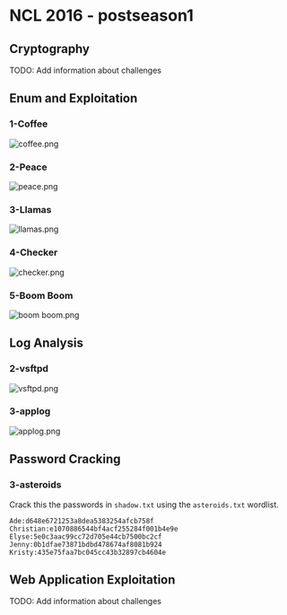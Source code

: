 NCL 2016 - postseason1
======================

Cryptography
------------
TODO: Add information about challenges


Enum and Exploitation
---------------------

### 1-Coffee
![coffee.png](https://raw.githubusercontent.com/cyberlions/Competition-Writeups/master/NCL_16/postseason1/Enum%20and%20Exploitation/1-Coffee/coffee.png)

### 2-Peace
![peace.png](https://raw.githubusercontent.com/cyberlions/Competition-Writeups/master/NCL_16/postseason1/Enum%20and%20Exploitation/2-Peace/peace.png)

### 3-Llamas
![llamas.png](https://raw.githubusercontent.com/cyberlions/Competition-Writeups/master/NCL_16/postseason1/Enum%20and%20Exploitation/3-Llamas/llamas.png)

### 4-Checker
![checker.png](https://raw.githubusercontent.com/cyberlions/Competition-Writeups/master/NCL_16/postseason1/Enum%20and%20Exploitation/4-Checker/checker.png)

### 5-Boom Boom
![boom boom.png](https://raw.githubusercontent.com/cyberlions/Competition-Writeups/master/NCL_16/postseason1/Enum%20and%20Exploitation/5-Boom%20Boom/boom%20boom.png)


Log Analysis
------------

### 2-vsftpd
![vsftpd.png](https://raw.githubusercontent.com/cyberlions/Competition-Writeups/master/NCL_16/postseason1/Log%20Analysis/2-vsftpd/vsftpd.png)

### 3-applog
![applog.png](https://raw.githubusercontent.com/cyberlions/Competition-Writeups/master/NCL_16/postseason1/Log%20Analysis/3-applog/applog.png)


Password Cracking
-----------------

### 3-asteroids
Crack this the passwords in `shadow.txt` using the `asteroids.txt` wordlist.
```
Ade:d648e6721253a8dea5383254afcb758f
Christian:e1070886544bf4acf255284f001b4e9e
Elyse:5e0c3aac99cc72d705e44cb7500bc2cf
Jenny:0b1dfae73871bdbd478674af8081b924
Kristy:435e75faa7bc045cc43b32897cb4604e
```


Web Application Exploitation
----------------------------
TODO: Add information about challenges
